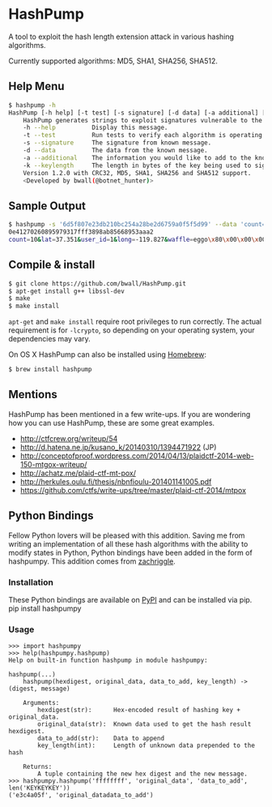 # HashPump

A tool to exploit the hash length extension attack in various hashing algorithms.

Currently supported algorithms: MD5, SHA1, SHA256, SHA512.

## Help Menu

```bash
$ hashpump -h
HashPump [-h help] [-t test] [-s signature] [-d data] [-a additional] [-k keylength]
    HashPump generates strings to exploit signatures vulnerable to the Hash Length Extension Attack.
    -h --help          Display this message.
    -t --test          Run tests to verify each algorithm is operating properly.
    -s --signature     The signature from known message.
    -d --data          The data from the known message.
    -a --additional    The information you would like to add to the known message.
    -k --keylength     The length in bytes of the key being used to sign the original message with.
    Version 1.2.0 with CRC32, MD5, SHA1, SHA256 and SHA512 support.
    <Developed by bwall(@botnet_hunter)>
```

## Sample Output

```bash
$ hashpump -s '6d5f807e23db210bc254a28be2d6759a0f5f5d99' --data 'count=10&lat=37.351&user_id=1&long=-119.827&waffle=eggo' -a '&waffle=liege' -k 14
0e41270260895979317fff3898ab85668953aaa2
count=10&lat=37.351&user_id=1&long=-119.827&waffle=eggo\x80\x00\x00\x00\x00\x00\x00\x00\x00\x00\x00\x00\x00\x00\x00\x00\x00\x00\x00\x00\x00\x00\x00\x00\x00\x00\x00\x00\x00\x00\x00\x00\x00\x00\x00\x00\x00\x00\x00\x00\x00\x00\x00\x00\x00\x00\x00\x00\x00\x00\x00\x00\x00\x00\x00\x00\x00\x02(&waffle=liege
```

## Compile & install

```bash
$ git clone https://github.com/bwall/HashPump.git
$ apt-get install g++ libssl-dev
$ make
$ make install
```

`apt-get` and `make install` require root privileges to run correctly.  The actual requirement is for `-lcrypto`, so depending on your operating system, your dependencies may vary.

On OS X HashPump can also be installed using [Homebrew](http://brew.sh/):

```bash
$ brew install hashpump
```

## Mentions

HashPump has been mentioned in a few write-ups.  If you are wondering how you can use HashPump, these are some great examples.

* http://ctfcrew.org/writeup/54
* http://d.hatena.ne.jp/kusano_k/20140310/1394471922 (JP)
* http://conceptofproof.wordpress.com/2014/04/13/plaidctf-2014-web-150-mtgox-writeup/
* http://achatz.me/plaid-ctf-mt-pox/
* http://herkules.oulu.fi/thesis/nbnfioulu-201401141005.pdf
* https://github.com/ctfs/write-ups/tree/master/plaid-ctf-2014/mtpox

## Python Bindings
Fellow Python lovers will be pleased with this addition.  Saving me from writing an implementation of all these hash algorithms with the ability to modify states in Python, Python bindings have been added in the form of hashpumpy.  This addition comes from [zachriggle](https://github.com/zachriggle).

### Installation
These Python bindings are available on [PyPI](https://pypi.python.org/pypi/hashpumpy/1.0) and can be installed via pip.
  pip install hashpumpy
  
### Usage
    >>> import hashpumpy
    >>> help(hashpumpy.hashpump)
    Help on built-in function hashpump in module hashpumpy:
    
    hashpump(...)
        hashpump(hexdigest, original_data, data_to_add, key_length) -> (digest, message)
    
        Arguments:
            hexdigest(str):      Hex-encoded result of hashing key + original_data.
            original_data(str):  Known data used to get the hash result hexdigest.
            data_to_add(str):    Data to append
            key_length(int):     Length of unknown data prepended to the hash
    
        Returns:
            A tuple containing the new hex digest and the new message.
    >>> hashpumpy.hashpump('ffffffff', 'original_data', 'data_to_add', len('KEYKEYKEY'))
    ('e3c4a05f', 'original_datadata_to_add')
